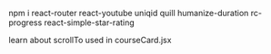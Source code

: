 npm i react-router react-youtube uniqid quill humanize-duration rc-progress react-simple-star-rating

learn about scrollTo used in courseCard.jsx